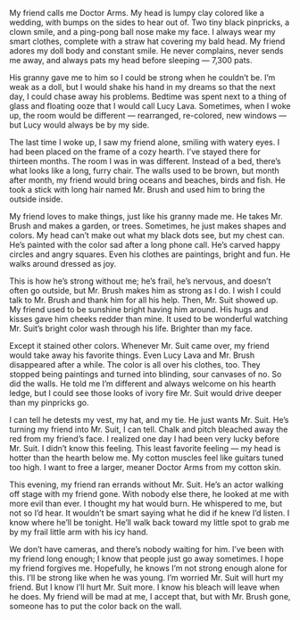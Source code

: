 My friend calls me Doctor Arms. My head is lumpy clay colored like a wedding, with bumps on the sides to hear out of. Two tiny black pinpricks, a clown smile, and a ping-pong ball nose make my face. I always wear my smart clothes, complete with a straw hat covering my bald head. My friend adores my doll body and constant smile. He never complains, never sends me away, and always pats my head before sleeping — 7,300 pats.

His granny gave me to him so I could be strong when he couldn’t be. I’m weak as a doll, but I would shake his hand in my dreams so that the next day, I could chase away his problems. Bedtime was spent next to a thing of glass and floating ooze that I would call Lucy Lava. Sometimes, when I woke up, the room would be different — rearranged, re-colored, new windows — but Lucy would always be by my side.

The last time I woke up, I saw my friend alone, smiling with watery eyes. I had been placed on the frame of a cozy hearth. I’ve stayed there for thirteen months. The room I was in was different. Instead of a bed, there’s what looks like a long, furry chair. The walls used to be brown, but month after month, my friend would bring oceans and beaches, birds and fish. He took a stick with long hair named Mr. Brush and used him to bring the outside inside.

My friend loves to make things, just like his granny made me. He takes Mr. Brush and makes a garden, or trees. Sometimes, he just makes shapes and colors. My head can’t make out what my black dots see, but my chest can. He’s painted with the color sad after a long phone call. He’s carved happy circles and angry squares. Even his clothes are paintings, bright and fun. He walks around dressed as joy.

This is how he’s strong without me; he’s frail, he’s nervous, and doesn’t often go outside, but Mr. Brush makes him as strong as I do. I wish I could talk to Mr. Brush and thank him for all his help. Then, Mr. Suit showed up. My friend used to be sunshine bright having him around. His hugs and kisses gave him cheeks redder than mine. It used to be wonderful watching Mr. Suit’s bright color wash through his life. Brighter than my face.

Except it stained other colors. Whenever Mr. Suit came over, my friend would take away his favorite things. Even Lucy Lava and Mr. Brush disappeared after a while. The color is all over his clothes, too. They stopped being paintings and turned into blinding, sour canvases of no. So did the walls. He told me I’m different and always welcome on his hearth ledge, but I could see those looks of ivory fire Mr. Suit would drive deeper than my pinpricks go.

I can tell he detests my vest, my hat, and my tie. He just wants Mr. Suit. He’s turning my friend into Mr. Suit, I can tell. Chalk and pitch bleached away the red from my friend’s face. I realized one day I had been very lucky before Mr. Suit. I didn’t know this feeling. This least favorite feeling — my head is hotter than the hearth below me. My cotton muscles feel like guitars tuned too high. I want to free a larger, meaner Doctor Arms from my cotton skin.

This evening, my friend ran errands without Mr. Suit. He’s an actor walking off stage with my friend gone. With nobody else there, he looked at me with more evil than ever. I thought my hat would burn. He whispered to me, but not so I’d hear. It wouldn’t be smart saying what he did if he knew I’d listen. I know where he’ll be tonight. He’ll walk back toward my little spot to grab me by my frail little arm with his icy hand.

We don’t have cameras, and there’s nobody waiting for him. I’ve been with my friend long enough; I know that people just go away sometimes. I hope my friend forgives me. Hopefully, he knows I’m not strong enough alone for this. I’ll be strong like when he was young. I’m worried Mr. Suit will hurt my friend. But I know I’ll hurt Mr. Suit more. I know his bleach will leave when he does. My friend will be mad at me, I accept that, but with Mr. Brush gone, someone has to put the color back on the wall.